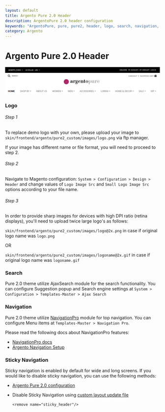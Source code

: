 ```yaml
---
layout: default
title: Argento Pure 2.0 Header
description: ArgentoPure 2.0 header configuration
keywords: "ArgentoPure, pure, pure2, header, logo, search, navigation, sticky navigation"
category: Argento
---
```


# Argento Pure 2.0 Header

![Pure 2.0 header](/images/argento/pure2/header/header.png)

### Logo

###### Step 1

To replace demo logo with your own, please upload your image to
`skin/frontend/argento/pure2_custom/images/logo.png` via ftp manager.

If your image has different name or file format, you will need to proceed to step 2.

###### Step 2

Navigate to Magento configuration: `System > Configuration > Design > Header` and
change values of `Logo Image Src` and `Small Logo Image Src` options according
to your file name.

###### Step 3

In order to provide sharp images for devices with high DPI ratio (retina displays),
you'll need to upload twice large logo's as follows:

`skin/frontend/argento/pure2_custom/images/logo@2x.png` in case if original logo
name was `logo.png`

OR

`skin/frontend/argento/pure2_custom/images/logoname@2x.gif` in case if original logo
name was `logoname.gif`

### Search

Pure 2.0 theme utilize AjaxSearch module for the search functionality. You can
configure Suggestion popup and Search engine settings at
`System > Configuration > Templates-Master > Ajax Search`

### Navigation

Pure 2.0 theme utilize [NavigationPro](/navigationpro/) module for top navigation.
You can configure Menu items at `Templates-Master > Navigation Pro`.

Please read the following docs about NavigationPro features:

- [NavigationPro docs](/navigationpro/)
- [Argento Navigation Setup](/argento/navigation-setup/)

### Sticky Navigation

Sticky navigation is enabled by default for wide and long screens. If you would
like to disable sticky navigation, you can use the following methods:

 -  [Argento Pure 2.0 configuration](/argento/pure2/configuration/#sticky-header-and-sidebar)
 -  Disable Sticky Navigation using [custom layout update file](/argento/theme-customization/small-changes/#custom-layout-update-file)

    ```
    <remove name="sticky_header"/>
    ```
